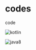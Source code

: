 # codes
code

![kotlin](https://github.com/chilejiang1024/codes/tree/develop/java/src/main/kotlin)

![java8](https://github.com/chilejiang1024/codes/tree/develop/java/src/main/java8)
